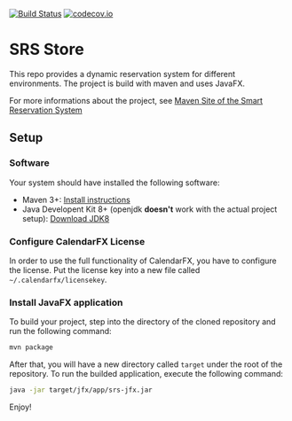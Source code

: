 [![Build Status](https://travis-ci.org/imscaradh/srs.svg)](https://travis-ci.org/imscaradh/srs)
[![codecov.io](http://codecov.io/github/imscaradh/srs/coverage.svg?branch=master)](http://codecov.io/github/imscaradh/srs?branch=master)
# SRS Store
This repo provides a dynamic reservation system for different environments. The project is build with maven and uses JavaFX. 

For more informations about the project, see [Maven Site of the Smart Reservation System](https://s3.eu-central-1.amazonaws.com/travisupload/srs/index.html)

## Setup

### Software
Your system should have installed the following software:
* Maven 3+: [Install instructions](https://maven.apache.org/install.html)
* Java Developent Kit 8+ (openjdk **doesn't** work with the actual project setup): [Download JDK8](http://www.oracle.com/technetwork/java/javase/downloads/jdk8-downloads-2133151.html)

### Configure CalendarFX License
In order to use the full functionality of CalendarFX, you have to configure the license. Put the license key into a new file called `~/.calendarfx/licensekey`. 

### Install JavaFX application

To build your project, step into the directory of the cloned repository and run the following command:
```bash
mvn package
```
After that, you will have a new directory called `target` under the root of the repository. To run the builded application, execute the following command:
```bash
java -jar target/jfx/app/srs-jfx.jar
```

Enjoy!
